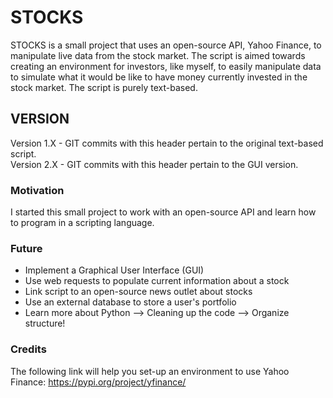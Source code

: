 # STOCKS
STOCKS is a small project that uses an open-source API, Yahoo Finance, to manipulate live data from the stock market. 
The script is aimed towards creating an environment for investors, like myself, to easily manipulate data to simulate 
what it would be like to have money currently invested in the stock market. The script is purely text-based.

## VERSION
Version 1.X - GIT commits with this header pertain to the original text-based script.\
Version 2.X - GIT commits with this header pertain to the GUI version.

### Motivation 
I started this small project to work with an open-source API and learn how to program in a scripting language.

### Future
-  Implement a Graphical User Interface (GUI)
-  Use web requests to populate current information about a stock
-  Link script to an open-source news outlet about stocks
-  Use an external database to store a user's portfolio
-  Learn more about Python --> Cleaning up the code --> Organize structure! 

### Credits
The following link will help you set-up an environment to use Yahoo Finance: https://pypi.org/project/yfinance/